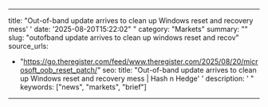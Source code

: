 ﻿---

title: "Out-of-band update arrives to clean up Windows reset and recovery mess''
date: '2025-08-20T15:22:02""
category: "Markets"
summary: ""
slug: "outofband update arrives to clean up windows reset and recov"
source_urls:
  - "https://go.theregister.com/feed/www.theregister.com/2025/08/20/microsoft_oob_reset_patch/"
seo:
  title: "Out-of-band update arrives to clean up Windows reset and recovery mess | Hash n Hedge''
  description: '"
  keywords: ["news", "markets", "brief"]

---

